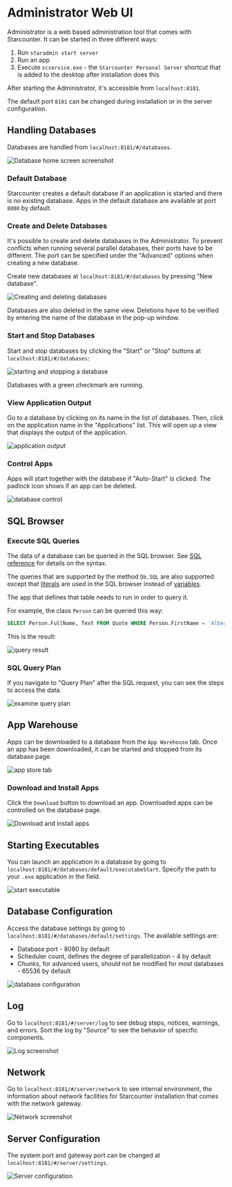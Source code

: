 # Administrator Web UI

Administrator is a web based administration tool that comes with Starcounter. It can be started in three different ways:
1. Run `staradmin start server`
2. Run an app
3. Execute `scservice.exe` - the `Starcounter Personal Server` shortcut that is added to the desktop after installation does this

After starting the Administrator, it's accessible from `localhost:8181`.

The default port `8181` can be changed during installation or in the server configuration.

## Handling Databases

Databases are handled from `localhost:8181/#/databases`.

![Database home screen screenshot](/assets/1.png)

### Default Database

Starcounter creates a default database if an application is started and there is no existing database. Apps in the default database are available at port `8080` by default.

### Create and Delete Databases

It's possible to create and delete databases in the Administrator. To prevent conflicts when running several parallel databases, their ports have to be different. The port can be specified under the "Advanced" options when creating a new database.

Create new databases at `localhost:8181/#/databases` by pressing "New database".  

![Creating and deleting databases](/assets/3.png)

Databases are also deleted in the same view. Deletions have to be verified by entering the name of the database in the pop-up window.

### Start and Stop Databases

Start and stop databases by clicking the "Start" or "Stop" buttons at `localhost:8181/#/databases`:

![starting and stopping a database](/assets/56.png)

Databases with a green checkmark are running.

### View Application Output

Go to a database by clicking on its name in the list of databases. Then, click on the application name in the "Applications" list. This will open up a view that displays the output of the application.

![application output](/assets/appoutput2.gif)

### Control Apps

Apps will start together with the database if "Auto-Start" is clicked. The padlock icon shows if an app can be deleted.

![database control](/assets/Database.png)

## SQL Browser

### Execute SQL Queries

The data of a database can be queried in the SQL browser. See [SQL reference](/guides/SQL/) for details on the syntax.

The queries that are supported by the method `Db.SQL` are also supported except that [literals](/guides/SQL/literals) are used in the SQL browser instead of [variables](/guides/database/variables).

The app that defines that table needs to run in order to query it.

For example, the class `Person` can be queried this way:

```sql
SELECT Person.FullName, Text FROM Quote WHERE Person.FirstName = 'Albert'
```

This is the result:

![query result](/assets/Screenshot-2015-10-02-17.23.40.png)

### SQL Query Plan

If you navigate to "Query Plan" after the SQL request, you can see the steps to access the data.

![examine query plan](/assets/5.png)

## App Warehouse

Apps can be downloaded to a database from the `App Warehouse` tab. Once an app has been downloaded, it can be started and stopped from its database page.

![app store tab](/assets/AppStoreTab.png)

### Download and Install Apps

Click the `Download` button to download an app. Downloaded apps can be controlled on the database page.

![Download and install apps](/assets/Appstore1.png)

## Starting Executables

You can launch an application in a database by going to `localhost:8181/#/databases/default/executabeStart`.
Specify the path to your `.exe` application in the field.

![start executable](/assets/6.png)

## Database Configuration

Access the database settings by going to `localhost:8181/#/databases/default/settings`. The available settings are:
* Database port - 8080 by default
* Scheduler count, defines the degree of parallelization - 4 by default
* Chunks, for advanced users, should not be modified for most databases - 65536 by default

![database configuration](/assets/7.png)

## Log

Go to `localhost:8181/#/server/log` to see debug steps, notices, warnings, and errors. Sort the log by "Source" to see the behavior of specific components.

![Log screenshot](/assets/8.png)

## Network

Go to `localhost:8181/#/server/network` to see internal environment, the information about network facilities for Starcounter installation that comes with the network gateway.

![Network screenshot](/assets/9.png)

## Server Configuration

The system port and gateway port can be changed at `localhost:8181/#/server/settings`.

![Server configuration](/assets/10.png)
